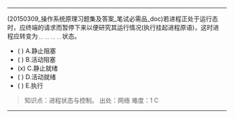 ---
(20150309_操作系统原理习题集及答案_笔试必需品_doc)若进程正处于运行态时，应终端的请求而暂停下来以便研究其运行情况(执行挂起进程原语)，这时进
程应转变为﹎﹎﹎﹎状态。
- ( ) A.静止阻塞 
- ( ) B.活动阻塞 
- (x) C.静止就绪 
- ( ) D.活动就绪 
- ( ) E.执行

> 知识点：进程状态与控制。
> 出处：网络
> 难度：1
> C

---